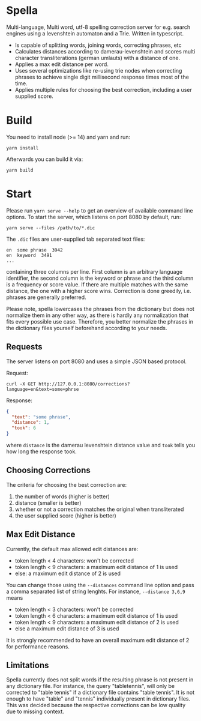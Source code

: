 # Spella

Multi-language, Multi word, utf-8 spelling correction server for e.g. search
engines using a levenshtein automaton and a Trie. Written in typescript.

* Is capable of splitting words, joining words, correcting phrases, etc 
* Calculates distances according to damerau-levenshtein and scores multi
  character transliterations (german umlauts) with a distance of one.
* Applies a max edit distance per word.
* Uses several optimizations like re-using trie nodes when correcting
  phrases to achieve single digit millisecond response times most of the 
  time.
* Applies multiple rules for choosing the best correction, including a
  user supplied score.

# Build

You need to install node (>= 14) and yarn and run:

```
yarn install
```

Afterwards you can build it via:

```
yarn build
```

# Start

Please run `yarn serve --help` to get an overview of available command line
options. To start the server, which listens on port 8080 by default, run:

```
yarn serve --files /path/to/*.dic
```

The `.dic` files are user-supplied tab separated text files:

```
en  some phrase  3942
en  keyword  3491
...
```

containing three columns per line. First column is an arbitrary language
identifier, the second column is the keyword or phrase and the third column is
a frequency or score value. If there are multiple matches with the same
distance, the one with a higher score wins. Correction is done greedily, i.e.
phrases are generally preferred.

Please note, spella lowercases the phrases from the dictionary but does not
normalize them in any other way, as there is hardly any normalization that fits
every possible use case. Therefore, you better normalize the phrases in the
dictionary files yourself beforehand according to your needs.

## Requests

The server listens on port 8080 and uses a simple JSON based protocol.

Request:

```
curl -X GET http://127.0.0.1:8080/corrections?language=en&text=some+phrse
```

Response:

```json
{
  "text": "some phrase",
  "distance": 1,
  "took": 6
}
```

where `distance` is the damerau levenshtein distance value and `took` tells you
how long the response took.

## Choosing Corrections

The criteria for choosing the best correction are:

1. the number of words (higher is better)
2. distance (smaller is better)
3. whether or not a correction matches the original when transliterated
4. the user supplied score (higher is better)

## Max Edit Distance

Currently, the default max allowed edit distances are:

* token length < 4 characters: won't be corrected
* token length < 9 characters: a maximum edit distance of 1 is used
* else: a maximum edit distance of 2 is used

You can change those using the `--distances` command line option and pass a
comma separated list of string lenghts. For instance, `--distance 3,6,9` means

* token length < 3 characters: won't be corrected
* token length < 6 characters: a maximum edit distance of 1 is used
* token length < 9 characters: a maximum edit distance of 2 is used
* else a maximum edit distance of 3 is used

It is strongly recommended to have an overall maximum edit distance of 2 for
performance reasons.

## Limitations

Spella currently does not split words if the resulting phrase is not present in
any dictionary file. For instance, the query "tabletennis", will only be
corrected to "table tennis" if a dictionary file contains "table tennis". It is
not enough to have "table" and "tennis" individually present in dictionary
files. This was decided because the respective corrections can be low quality
due to missing context.
